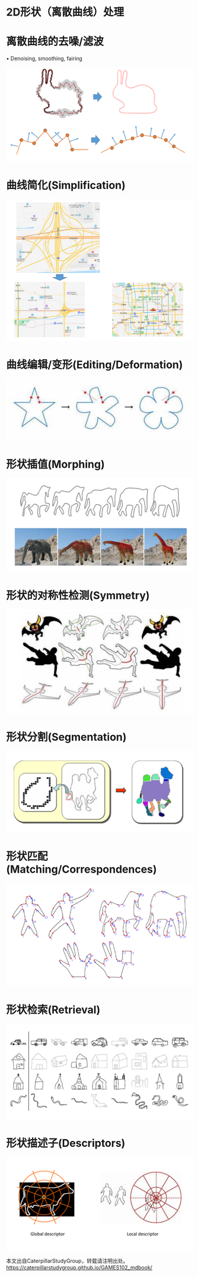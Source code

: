 # 2D形状（离散曲线）处理    
 

# 离散曲线的去噪/滤波    


• Denoising, smoothing, fairing     

![](../assets/离散31.png)     

# 曲线简化(Simplification)    

![](../assets/离散32.png)     

# 曲线编辑/变形(Editing/Deformation)     

![](../assets/离散33.png)     

# 形状插值(Morphing)     

![](../assets/离散34.png)     

# 形状的对称性检测(Symmetry)      

![](../assets/离散35.png)     


# 形状分割(Segmentation)      

![](../assets/离散36.png)     

# 形状匹配(Matching/Correspondences)        

![](../assets/离散37.png)     

# 形状检索(Retrieval)       

![](../assets/离散38.png)     

# 形状描述子(Descriptors)      

![](../assets/离散39.png)     

本文出自CaterpillarStudyGroup，转载请注明出处。
https://caterpillarstudygroup.github.io/GAMES102_mdbook/


